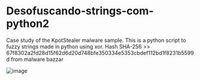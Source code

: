 # Desofuscando-strings-com-python2

Case study of the KpotStealer malware sample. This is a python script to fuzzy strings made in python using xor.
Hash SHA-256 >> 67f8302a2fd28d15f62d6d20d748bfe350334e5353cbdef112bd1f8231b5599d from malware bazzar

![image](https://user-images.githubusercontent.com/100588945/188657616-b73dd361-3a76-4f97-a3c6-a7bbadd32071.png)
